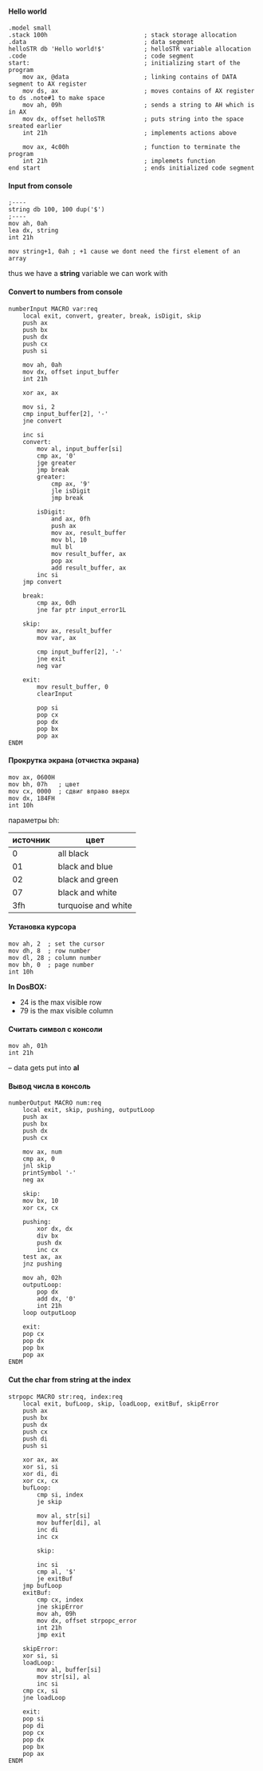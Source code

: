 #### Hello world
``` TASM
.model small
.stack 100h                           ; stack storage allocation
.data                                 ; data segment
helloSTR db 'Hello world!$'           ; helloSTR variable allocation
.code                                 ; code segment
start:                                ; initializing start of the program
	mov ax, @data                     ; linking contains of DATA segment to AX register
	mov ds, ax                        ; moves contains of AX register to ds .note#1 to make space
	mov ah, 09h                       ; sends a string to AH which is in AX
	mov dx, offset helloSTR           ; puts string into the space sreated earlier 
	int 21h                           ; implements actions above

	mov ax, 4c00h                     ; function to terminate the program
	int 21h                           ; implemets function
end start                             ; ends initialized code segment
```
#### Input from console
```TASM
;----
string db 100, 100 dup('$')
;----
mov ah, 0ah
lea dx, string
int 21h

mov string+1, 0ah ; +1 cause we dont need the first element of an array
```
thus we have a **string** variable we can work with

#### Convert to numbers from console
```TASM
numberInput MACRO var:req
    local exit, convert, greater, break, isDigit, skip
    push ax
    push bx
    push dx
    push cx
    push si

    mov ah, 0ah
    mov dx, offset input_buffer
    int 21h

    xor ax, ax

    mov si, 2
    cmp input_buffer[2], '-'
    jne convert

    inc si
    convert:
        mov al, input_buffer[si]
        cmp ax, '0'
        jge greater
        jmp break
        greater:
            cmp ax, '9'
            jle isDigit
            jmp break

        isDigit:
            and ax, 0fh
            push ax
            mov ax, result_buffer
            mov bl, 10
            mul bl
            mov result_buffer, ax
            pop ax
            add result_buffer, ax
        inc si
    jmp convert

    break:
        cmp ax, 0dh
        jne far ptr input_error1L
        
    skip:
        mov ax, result_buffer
        mov var, ax

        cmp input_buffer[2], '-'
        jne exit
        neg var

    exit:
        mov result_buffer, 0
        clearInput
  
        pop si
        pop cx
        pop dx
        pop bx
        pop ax
ENDM
```

#### Прокрутка экрана (отчистка экрана)
```TASM
mov ax, 0600H
mov bh, 07h   ; цвет
mov cx, 0000  ; сдвиг вправо вверх
mov dx, 184FH
int 10h
```

параметры bh:

| источник | цвет                |
| -------- | ------------------- |
| 0        | all black           |
| 01       | black and blue      |
| 02       | black and green     |
| 07       | black and white     |
| 3fh      | turquoise and white |

#### Установка курсора
```TASM
mov ah, 2  ; set the cursor
mov dh, 8  ; row number
mov dl, 28 ; column number
mov bh, 0  ; page number
int 10h
```

**In DosBOX:**
- 24 is the max visible row
- 79 is the max visible column
#### Считать символ с консоли
```TASM
mov ah, 01h
int 21h
```
– data gets put into **al**

#### Вывод числа в консоль
```TASM
numberOutput MACRO num:req
    local exit, skip, pushing, outputLoop
    push ax
    push bx
    push dx
    push cx
  
    mov ax, num
    cmp ax, 0
    jnl skip
    printSymbol '-'
    neg ax

    skip:
    mov bx, 10
    xor cx, cx

    pushing:
        xor dx, dx
        div bx
        push dx
        inc cx
    test ax, ax
    jnz pushing

    mov ah, 02h
    outputLoop:
        pop dx
        add dx, '0'
        int 21h
    loop outputLoop

    exit:
    pop cx
    pop dx
    pop bx
    pop ax
ENDM
```

#### Cut the char from string at the index
```TASM
strpopc MACRO str:req, index:req
    local exit, bufLoop, skip, loadLoop, exitBuf, skipError
    push ax
    push bx
    push dx
    push cx
    push di
    push si

    xor ax, ax
    xor si, si
    xor di, di
    xor cx, cx
    bufLoop:
        cmp si, index
        je skip
        
        mov al, str[si]
        mov buffer[di], al
        inc di
        inc cx
        
        skip:
        
        inc si
        cmp al, '$'
        je exitBuf
    jmp bufLoop
    exitBuf:
        cmp cx, index
        jne skipError
        mov ah, 09h
        mov dx, offset strpopc_error
        int 21h
        jmp exit

    skipError:
    xor si, si
    loadLoop:
        mov al, buffer[si]
        mov str[si], al
        inc si
    cmp cx, si
    jne loadLoop

    exit:
    pop si
    pop di
    pop cx
    pop dx
    pop bx
    pop ax
ENDM
```